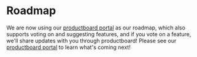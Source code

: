 # Roadmap

We are now using our [productboard portal](TODO-PRODUCTBOARD-LINK) as our roadmap, which also supports voting on and suggesting features, and if you vote on a feature, we'll share updates with you through productboard! Please see our [productboard portal](TODO-PRODUCTBOARD-LINK) to learn what's coming next!